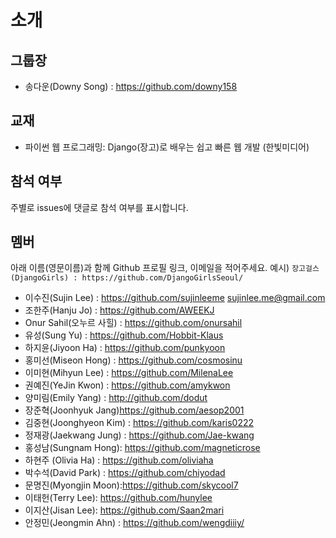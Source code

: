 # 소개

## 그룹장
* 송다운(Downy Song) : https://github.com/downy158

## 교재
* 파이썬 웹 프로그래밍: Django(장고)로 배우는 쉽고 빠른 웹 개발 (한빛미디어)

## 참석 여부 
주별로 issues에 댓글로 참석 여부를 표시합니다.

## 멤버
아래 이름(영문이름)과 함께 Github 프로필 링크, 이메일을 적어주세요.
예시) `장고걸스(DjangoGirls) : https://github.com/DjangoGirlsSeoul/`

* 이수진(Sujin Lee) : https://github.com/sujinleeme sujinlee.me@gmail.com
* 조한주(Hanju Jo) : https://github.com/AWEEKJ
* Onur Sahil(오누르 사힐) : https://github.com/onursahil
* 유성(Sung Yu) : https://github.com/Hobbit-Klaus
* 하지윤(Jiyoon Ha) : https://github.com/punkyoon
* 홍미선(Miseon Hong) : https://github.com/cosmosinu
* 이미현(Mihyun Lee) : https://github.com/MilenaLee
* 권예진(YeJin Kwon) : https://github.com/amykwon
* 양미림(Emily Yang) : http://github.com/dodut
* 장준혁(Joonhyuk Jang)https://github.com/aesop2001
* 김중현(Joonghyeon Kim) : https://github.com/karis0222
* 정재광(Jaekwang Jung) : https://github.com/Jae-kwang
* 홍성남(Sungnam Hong): https://github.com/magneticrose
* 하현주 (Olivia Ha) : https://github.com/oliviaha
* 박수석(David Park) : https://github.com/chiyodad
* 문명진(Myongjin Moon):https://github.com/skycool7
* 이태헌(Terry Lee): https://github.com/hunylee
* 이지산(Jisan Lee): https://github.com/Saan2mari
* 안정민(Jeongmin Ahn) : https://github.com/wengdiiiy/
